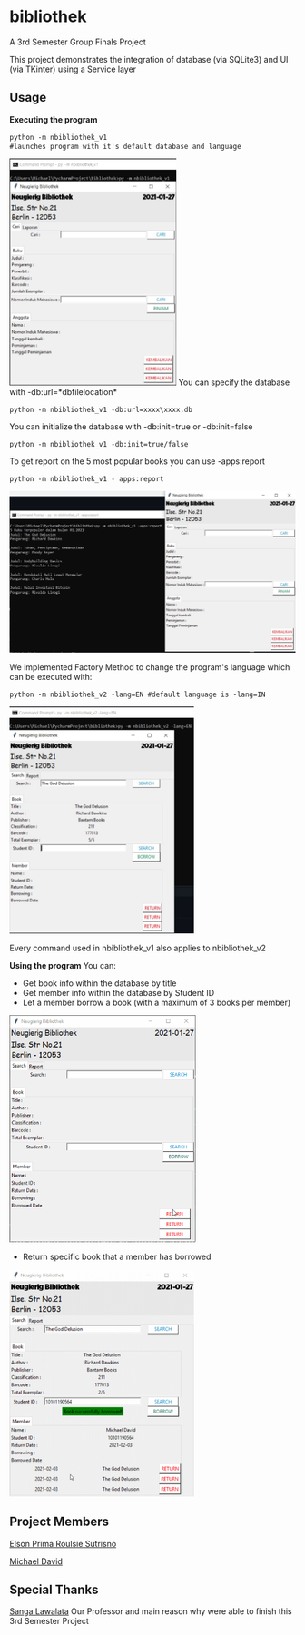 # bibliothek
 A 3rd Semester Group Finals Project

This project demonstrates the integration of database (via SQLite3) and UI (via TKinter) using a Service layer 

## Usage
 
**Executing the program**
```
python -m nbibliothek_v1 
#launches program with it's default database and language
```

<img src="nbibliothek%20images/v1.JPG" height="400">
You can specify the database with -db:url=*dbfilelocation*

```
python -m nbibliothek_v1 -db:url=xxxx\xxxx.db
```
You can initialize the database with -db:init=true or -db:init=false
```
python -m nbibliothek_v1 -db:init=true/false
```
To get report on the 5 most popular books you can use -apps:report
```
python -m nbibliothek_v1 - apps:report
```
<img src="nbibliothek%20images/with_report.JPG" width="700">


We implemented Factory Method to change the program's language which can be executed with:

```
python -m nbibliothek_v2 -lang=EN #default language is -lang=IN
```
<img src="nbibliothek%20images/v2_EN.JPG" height="400">

Every command used in nbibliothek_v1 also applies to nbibliothek_v2

**Using the program**
You can:
* Get book info within the database by title
* Get member info within the database by Student ID
* Let a  member borrow a book (with a maximum of 3 books per member)

<img src="nbibliothek%20images/inserting_data.gif" height="400">

* Return specific book that a member has borrowed

<img src="nbibliothek%20images/returning_books.gif" height="400">



## Project Members
[Elson Prima Roulsie Sutrisno](https://github.com/esutrisno94) 

[Michael David](https://github.com/maikdi/)

## Special Thanks
[Sanga Lawalata](https://github.com/slawalata) Our Professor and main reason why were able to finish this 3rd Semester Project

